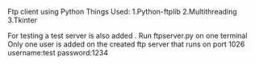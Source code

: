 Ftp client using Python
Things Used: 
 1.Python-ftplib
 2.Multithreading
 3.Tkinter

For testing a test server is also added .
Run ftpserver.py on one terminal
Only one user is added on the created ftp server that runs on port 1026
username:test password:1234
